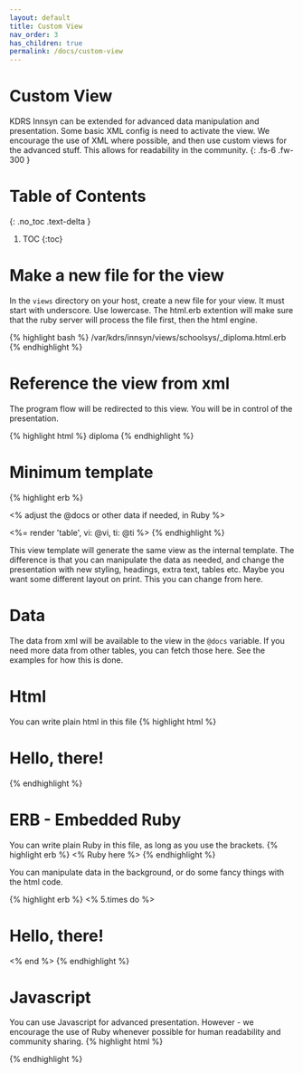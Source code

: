 ```yaml
---
layout: default
title: Custom View
nav_order: 3
has_children: true
permalink: /docs/custom-view
---
```

# Custom View
KDRS Innsyn can be extended for advanced data manipulation and presentation. Some basic XML config is need to activate the view. We encourage the use of XML where possible, and then use custom views for the advanced stuff. This allows for readability in the community.
{: .fs-6 .fw-300 }

# Table of Contents
{: .no_toc .text-delta }

1. TOC
{:toc}

# Make a new file for the view
In the `views` directory on your host, create a new file for your view. It must start with underscore. Use lowercase. The html.erb extention will make sure that the ruby server will process the file first, then the html engine.

{% highlight bash %}
/var/kdrs/innsyn/views/schoolsys/_diploma.html.erb
{% endhighlight %}

# Reference the view from xml
The program flow will be redirected to this view. You will be in control of the presentation.

{% highlight html %}
    <table>
        <customview>diploma</customview>
{% endhighlight %}

# Minimum template

{% highlight erb %}
<!-- diploma 1.0.0 -->
<!-- DATA PREPARATION -->
<% adjust the @docs or other data if needed, in Ruby %>

<!-- DATA PRESENTATION -->
<%= render 'table', vi: @vi, ti: @ti %>
{% endhighlight %}

This view template will generate the same view as the internal template.
The difference is that you can manipulate the data as needed, and change the presentation with new styling, headings, extra text, tables etc. Maybe you want some different layout on print. This you can change from here.

# Data
The data from xml will be available to the view in the `@docs` variable. If you need more data from other tables, you can fetch those here. See the examples for how this is done.

# Html
You can write plain html in this file
{% highlight html %}
    <h1>Hello, there!</h1>
{% endhighlight %}

# ERB - Embedded Ruby
You can write plain Ruby in this file, as long as you use the brackets.
{% highlight erb %}
    <% Ruby here %>
{% endhighlight %}


You can manipulate data in the background, or do some fancy things with the html code.

{% highlight erb %}
<% 5.times do %>
    <h1>Hello, there!</h1>
<% end %>
{% endhighlight %}


# Javascript
You can use Javascript for advanced presentation. However - we encourage the use of Ruby whenever possible for human readability and community sharing.
{% highlight html %}
<script>
    // Javascript here, if needed.
</script>
{% endhighlight %}



